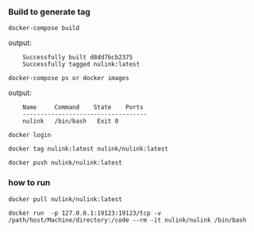 ### Build to generate tag
```shell
docker-compose build
```

output:
```shell
    Successfully built d8dd7bcb2375
    Successfully tagged nulink:latest
```
```shell
docker-compose ps or docker images
```

output:
```shell
    Name     Command    State    Ports
    -----------------------------------
    nulink   /bin/bash   Exit 0
```

```shell
docker login

docker tag nulink:latest nulink/nulink:latest

docker push nulink/nulink:latest
```

### how to run

```shell
docker pull nulink/nulink:latest

docker run  -p 127.0.0.1:19123:19123/tcp -v /path/host/Machine/directory:/code --rm -it nulink/nulink /bin/bash
```